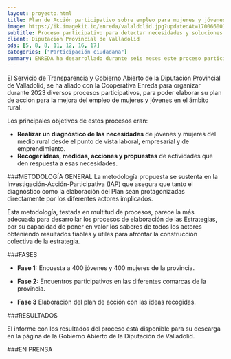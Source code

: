 ```yaml
---
layout: proyecto.html
title: Plan de Acción participativo sobre empleo para mujeres y jóvenes del medio rural
image: https://ik.imagekit.io/enreda/valaldolid.jpg?updatedAt=1700660013051
subtitle: Proceso participativo para detectar necesidades y soluciones entre mujeres y jóvenes rurales 
client: Diputación Provincial de Valladolid
ods: [5, 8, 8, 11, 12, 16, 17]
categories: ["Participación ciudadana"]
summary: ENREDA ha desarrollado durante seis meses este proceso participativo- que ha incluido una encuesta a 400 mujeres y 400 jóvenes; varios encuentros comarcales y entrevistas a informantes clave - para desarrollar este documento que guiará la estrategia de empleo de la Diputación de Valladolid 
---
```

El Servicio de Transparencia y Gobierno Abierto de la Diputación Provincial de Valladolid, se ha aliado con la Cooperativa Enreda para organizar durante 2023 diversos procesos participativos, para poder elaborar su plan de acción para la mejora del empleo de mujeres y jóvenes en el ámbito rural.

Los principales objetivos de estos procesos eran:

- **Realizar un diagnóstico de las necesidades** de jóvenes y mujeres del
medio rural desde el punto de vista laboral, empresarial y de
emprendimiento.
- **Recoger ideas, medidas, acciones y propuestas** de actividades que den
respuesta a esas necesidades.


###METODOLOGÍA GENERAL 
La metodología propuesta se sustenta en la Investigación-Acción-Participativa (IAP) que asegura que tanto el diagnóstico como la elaboración del Plan sean protagonizadas directamente por los diferentes actores implicados. 

Esta metodología, testada en multitud de procesos, parece la más adecuada para desarrollar los procesos de elaboración de las Estrategias, por su capacidad de poner en valor los saberes de todos los actores obteniendo resultados fiables y útiles para afrontar la construcción colectiva de la estrategia.

###FASES
- **Fase 1:** Encuesta a 400 jóvenes y 400 mujeres de la provincia.

- **Fase 2:**  Encuentros participativos en las diferentes comarcas de la provincia.

- **Fase 3** Elaboración del plan de acción con las ideas recogidas.

###RESULTADOS

El informe con los resultados del proceso está disponible para su descarga en la página de la Gobierno Abierto de la Diputación de Valladolid.

###EN PRENSA



